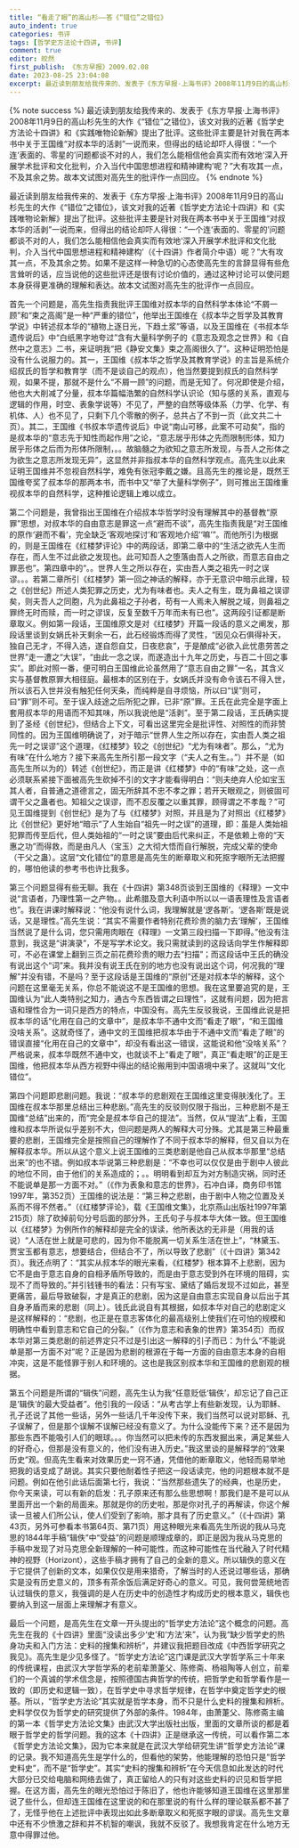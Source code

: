 ```yaml
---
title: “看走了眼”的高山杉——答《“错位”之错位》
auto_indent: true
categories: 书评
tags: [哲学史方法论十四讲, 书评]
comment: true
editor: 皎然
first_publish: 《东方早报》2009.02.08
date: 2023-08-25 23:04:08
excerpt: 最近读到朋友给我传来的、发表于《东方早报·上海书评》2008年11月9日的高山杉先生的大作《“错位”之错位》，该文对我的近著《哲学史方法论十四讲》和《实践唯物论新解》提出了批评。这些批评主要是针对我在两本书中关于王国维“对叔本华的活剥”一说而来，但得出的结论却吓人得很：“一个连‘表面的、零星的’问题都谈不对的人，我们怎么能相信他会真实而有效地‘深入开展学术批评和文化批判，介入当代中国思想进程和精神建构’呢？”大有攻其一点，不及其余之势。故本文试图对高先生的批评作一点回应。
---
```

{% note success %}
最近读到朋友给我传来的、发表于《东方早报·上海书评》2008年11月9日的高山杉先生的大作《“错位”之错位》，该文对我的近著《哲学史方法论十四讲》和《实践唯物论新解》提出了批评。这些批评主要是针对我在两本书中关于王国维“对叔本华的活剥”一说而来，但得出的结论却吓人得很：“一个连‘表面的、零星的’问题都谈不对的人，我们怎么能相信他会真实而有效地‘深入开展学术批评和文化批判，介入当代中国思想进程和精神建构’呢？”大有攻其一点，不及其余之势。故本文试图对高先生的批评作一点回应。
{% endnote %}

最近读到朋友给我传来的、发表于《东方早报·上海书评》2008年11月9日的高山杉先生的大作《“错位”之错位》，该文对我的近著《哲学史方法论十四讲》和《实践唯物论新解》提出了批评。这些批评主要是针对我在两本书中关于王国维“对叔本华的活剥”一说而来，但得出的结论却吓人得很：“一个连‘表面的、零星的’问题都谈不对的人，我们怎么能相信他会真实而有效地‘深入开展学术批评和文化批判，介入当代中国思想进程和精神建构’（《十四讲》作者简介中语）呢？”大有攻其一点，不及其余之势。如果不是这样一种急切的心态使高先生的言辞显得有些危言耸听的话，应当说他的这些批评还是很有讨论价值的，通过这种讨论可以使问题本身获得更准确的理解和表达。故本文试图对高先生的批评作一点回应。

首先一个问题是，高先生指责我批评王国维对叔本华的自然科学本体论“不屑一顾”和“束之高阁”是一种“严重的错位”，他举出王国维在《叔本华之哲学及其教育学说》中转述叔本华的“植物上逐日光，下趋土浆”等语，以及王国维在《书叔本华遗传说后》中“白纸黑字地夸过”含有大量科学例子的《意志及观念之世界》和《自然中之意志》二书，来证明我“把《静安文集》束之高阁很久了”。这种证明恐怕是没有什么说服力的。其一，王国维《叔本华之哲学及其教育学说》的主旨是系统介绍叔氏的哲学和教育学（而不是谈自己的观点），他当然要提到叔氏的自然科学观，如果不提，那就不是什么“不屑一顾”的问题，而是无知了。何况即使是介绍，他也大大削减了分量，叔本华篇幅浩繁的自然科学认识论（知与感的关系，直观与逻辑的作用，时空、表象学说等）不见了，严整的自然等级体系（力学、化学、有机体、人）也不见了，只剩下几个零散的例子，总共占了不到一页（此文共二十页）。其二，王国维《书叔本华遗传说后》中说“南山可移，此案不可动矣”，指的是叔本华的“意志先于知性而起作用”之论，“意志居乎形体之先而限制形体，知力居乎形体之后而为形体所限制，。。故脑髓之为欲知之意志所发现，与吾人之形体之为欲生之意志所发现无异”，这显然并非指叔本华的自然科学观点。高先生以此来证明王国维并不忽视自然科学，难免有张冠李戴之嫌。且高先生的推论是，既然王国维夸奖了叔本华的那两本书，而书中又“举了大量科学例子”，则可推出王国维重视叔本华的自然科学，这种推论逻辑上难以成立。

第二个问题是，我曾指出王国维在介绍叔本华哲学时没有理解其中的基督教“原罪”思想，对叔本华的自由意志是罪这一点“避而不谈”，高先生指责我是“对王国维的原作‘避而不看’，完全缺乏‘客观地探讨’和‘客观地介绍’‘嘛’”。而他所引为根据的，则是王国维在《红楼梦评论》中的两段话，即第二章中的“生活之欲先人生而存在，而人生不过此欲之发现也。此可知吾人之堕落由吾人之所欲，而意志自由之罪恶也”。第四章中的“。。世界人生之所以存在，实由吾人类之祖先一时之误谬。。。若第二章所引《红楼梦》第一回之神话的解释，亦于无意识中暗示此理，较之《创世纪》所述人类犯罪之历史，尤为有味者也。夫人之有生，既为鼻祖之误谬矣，则夫吾人之同胞，凡为此鼻祖之子孙者，苟有一人焉未入解脱之域，则鼻祖之罪终无时而赎，而一时之谬误，反复至数千万年而未有已也”。这两段引证都是断章取义。例如第一段话，王国维原文是对《红楼梦》开篇一段话的意义之阐发，那段话里谈到女娲氏补天剩余一石，此石经锻炼而得了灵性，“因见众石俱得补天，独自己无才，不得入选，遂自怨自艾，日夜悲哀”，于是酿成“必欲入此忧患劳苦之世界”走一遭之“大误”，“由此一念之误，而遂造出十九年之历史，与百二十回之事实”。即此对照一番，便可明白王国维此论虽然用了“意志自由之罪”一名，其含义实与基督教原罪大相径庭。最根本的区别在于，女娲氏并没有命令该石不得入世，所以该石入世并没有触犯任何天条，而纯粹是自寻烦恼，所以曰“误”则可，曰“罪”则不可。至于误入歧途之后所犯之罪，已非“原”罪。王氏在此完全是字面上套用叔本华的用语而不知其味，所以我说他是“活剥”。至于第二段话，王氏确实提到了圣经《创世纪》，但结合上下文，可看出这里完全是批评性、对照性的而非赞同性的。因为王国维明确说了，对于暗示“世界人生之所以存在，实由吾人类之祖先一时之误谬”这个道理，《红楼梦》较之《创世纪》“尤为有味者”。那么，“尤为有味”在什么地方？接下来高先生所引那一段文字（“夫人之有生。。”）并不是（如高先生所以为的）转述《创世纪》，而正是讲《红楼梦》中的“有味”之处，这一点必须联系紧接下面被高先生砍掉不引的文字才能看得明白：“则夫绝弃人伦如宝玉其人者，自普通之道德言之，固无所辞其不忠不孝之罪；若开天眼观之，则彼固可谓干父之蛊者也。知祖父之误谬，而不忍反覆之以重其罪，顾得谓之不孝哉？”可见王国维提到《创世纪》是为了与《红楼梦》对照，并且是为了对照出《红楼梦》比《创世纪》更好地“暗示”了人生始自“祖先一时之误”的道理，即：虽是人类始祖犯罪而传至后代，但人类始祖的“一时之误”要由后代来纠正，不是依赖上帝的“天惠之功”而得救，而是由凡人（宝玉）之大彻大悟而自行解脱，完成父辈的使命（干父之蛊）。这层“文化错位”的意思是高先生的断章取义和死抠字眼所无法把握的，哪怕他读的参考书也许比我多。

第三个问题显得有些无聊。我在《十四讲》第348页谈到王国维的《释理》一文中说“言语者，乃理性第一之产物。。此希腊及意大利语中所以以一语表理性及言语者也”。我在讲课时解释说：“他没有说什么词，我理解就是‘逻各斯’。‘逻各斯’既是说话，又是理性。”高先生说：“其实不需要作者特别花费珍贵的脑力去‘理解’，王国维当然说了是什么词，您只需用肉眼在《释理》一文第三段扫描一下即得。”他没有注意到，我这是“讲演录”，不是写学术论文。我只需就读到的这段话向学生作解释即可，不必在课堂上翻到三页之前花费珍贵的眼力去“扫描”；而这段话中王氏的确没有说出这个“词”来。我并没有说王氏在别的地方也没有说出这个词，何况我的“理解”并没有错，不是吗？至于这段话是王国维的“原创”还是对叔本华的解释，这个问题在这里毫无关系，你总不能说这不是王国维的思想。我在这里要追究的是，王国维认为“此人类特别之知力，通古今东西皆谓之曰理性”，这就有问题，因为把言语和理性合为一词只是西方的特点，中国没有。高先生反驳我说，王国维此说是把叔本华的话“化用在自己的文章中”，是叔本华不通中文而“看走了眼”，“和王国维没啥关系”。这就奇怪了，通中文的王国维把叔本华由于不通中文而“看走了眼”的错误直接“化用在自己的文章中”，却没有看出这一错误，这能说和他“没啥关系”？严格说来，叔本华既然不通中文，也就谈不上“看走了眼”，真正“看走眼”的正是王国维，他把叔本华从西方视野中得出的结论搬用到中国语境中来了。这就叫“文化错位”。

第四个问题即悲剧问题。我说：“叔本华的悲剧观在王国维这里变得肤浅化了。王国维在叔本华那里总结出三种悲剧。”高先生的反驳则仅限于指出，三种悲剧不是王国维“总结”出来的，而“完全是叔本华自己的提法”。当然，仅从“提法”上看，王国维和叔本华所说似乎差别不大，但问题是两人的解释大可分殊。尤其是第三种最重要的悲剧，王国维完全是按照自己的理解作了不同于叔本华的解释，但又自以为在解释叔本华。所以从这个意义上说王国维的三类悲剧是他自己从叔本华那里“总结出来”的也不错。例如叔本华说第三种悲剧是：“不幸也可以仅仅是由于剧中人彼此的地位不同，由于他们的关系造成的；。。明明看到却互为对方制造灾祸，同时还不能说单是那一方面不对。”（《作为表象和意志的世界》，石冲白译，商务印书馆1997年，第352页）王国维的说法是：“第三种之悲剧，由于剧中人物之位置及关系而不得不然者。”（《红楼梦评论》，载《王国维文集》，北京燕山出版社1997年第215页）除了砍掉前句分号后面的部分外，王氏句子与叔本华大体一致。但王国维以《红楼梦》为例所作的解释却是完全的误读，他所表达的无非是（用我的话说）“人活在世上就是可悲的，因为你不能脱离一切关系生活在世上”，“林黛玉、贾宝玉都有意志，想要结合，但结合不了，所以导致了悲剧”（《十四讲》第342页）。我还点明了：“其实从叔本华的眼光来看，《红楼梦》根本算不上悲剧，因为它不是由于意志自身的自相矛盾所导致的，而是由于意志受到外在环境的阻碍，实现不了而导致的。”并引钱锺书的看法：只有写宝、黛结了婚后发现不过如此，甚至更痛苦，最后导致破裂，才是真正的悲剧，因为这是自由意志实现自身以后出于其自身矛盾而来的悲剧（同上）。钱氏此说自有其根据，如叔本华对自己的悲剧定义是这样解释的：“悲剧，也正是在意志客体化的最高级别上使我们在可怕的规模和明确性中看到意志和它自己的分裂。”（《作为意志和表象的世界》第354页）而叔本华对第三类悲剧的前述界定只不过是引出这一解释的引子而已：为什么“不能说单是那一方面不对”呢？正是因为悲剧的根源在于每一方面的自由意志本身的自相冲突，这是不能怪罪于别人和环境的。这也是我区别叔本华和王国维的悲剧观的根据。

第五个问题是所谓的“辑佚”问题，高先生认为我“任意贬低‘辑佚’，却忘记了自己正是‘辑佚’的最大受益者”。他引我的一段话：“从考古学上有些新发现，认为耶稣、孔子还说了其他一些话，另外一些话几千年没传下来，我们当然可以说对耶稣、孔子误解了，但是那个误解不误解已经没有意义了。为什么没能传下来？还不是因为那些东西不能吸引人们的眼球。。。你当然可以把未传的东西发掘出来，满足某些人的好奇心，但那是没有意义的，他们没有进入历史。”我这里谈的是解释学的“效果历史”观。但高先生看来对效果历史一窍不通，凭借他的断章取义，他轻而易举地把我的话变成了胡说。其实只要他耐着性子把这一段话读完，他的问题根本就不是问题。例如在他引此话后面第七行，我说：“当然那些遗失了的经典，也是历史，你今天来读，可以有新的启发：孔子原来还有那么些思想啊！那我们是不是可以从里面开出一个新的局面来。那就是你的历史啦，那是你对孔子的再解读，你这个解读一旦被人们所公认，使人们受到了影响，那才具有了历史意义。”（《十四讲》第43页，另外可参看本书第64页、第71页）用这种眼光来看高先生所说的我从马克思的1844年手稿“辑佚”中“受益”的问题是顺理成章的，即正是因为我从马克思的手稿中发现了对马克思全新理解的一种可能性，而这种可能性在当代融入了时代精神的视野（Horizont），这些手稿才拥有了自己的全新的意义。所以辑佚的意义在于它提供了创新的文本，如果仅仅是用来猎奇，了解当时的人还说过哪些话，那确实是没有历史意义的，顶多有茶余饭后满足好奇心的意义。可见，我何尝笼统地否认过辑佚的意义，我强调的是人在历史中的创造性才构成历史的根本意义，辑佚也要纳入到这一层面上来理解才有意义。

最后一个问题，是高先生在文章一开头提出的“哲学史方法论”这个概念的问题。高先生在我的《十四讲》里面“没读出多少‘史’和‘方法’来”，认为我“缺少哲学史的热身功夫和入门方法：史料的搜集和辨析”，并建议我把题目改成《中西哲学研究之我见》。高先生是少见多怪了。“哲学史方法论”这门课是武汉大学哲学系三十年来的传统课程，由武汉大学哲学系的老前辈萧萐父、陈修斋、杨祖陶等人创立，前辈们的一个真诚的学术信念是，按照德国古典哲学的传统，把哲学史和哲学看作是一致的（即历史和逻辑一致），在哲学史中寻求哲学规律，在哲学中奠定哲学史的根基。所以，“哲学史方法论”其实就是哲学本身，而不只是什么史料的搜集和辨析。史料学仅仅为哲学史的研究提供了外部的条件。1984年，由萧萐父、陈修斋主编的第一本《哲学史方法论文集》由武汉大学出版社出版，里面的文章所谈的都是着眼于哲学史的哲学问题。我的这本《十四讲》正是继承这一传统，可以看作第二本《哲学史方法论文集》，因为它本来就是在武汉大学给研究生讲“哲学史方法论”课的记录。我不知道高先生是学什么的，但看他的架势，他能理解的恐怕只是“哲学史料史”，而不是“哲学史”。其实“史料的搜集和辨析”在今天信息如此发达的时代大部分已交给电脑和网络去做了，真正留给人的只有对这些史料的识见和哲学把握。在这方面，高先生的眼光恐怕过于陈旧了，他也许能够知道王国维在这里那里说了些什么，但却连王国维在这里说的和在那里说的有什么样的理论联系都不甚了了，无怪乎他在上述批评中表现出如此多断章取义和死抠字眼的谬误。高先生文章中还有不少愤激之辞和并不机智的嘲讽，我就不反驳了。我想我肯定在什么地方无意中得罪过他。
